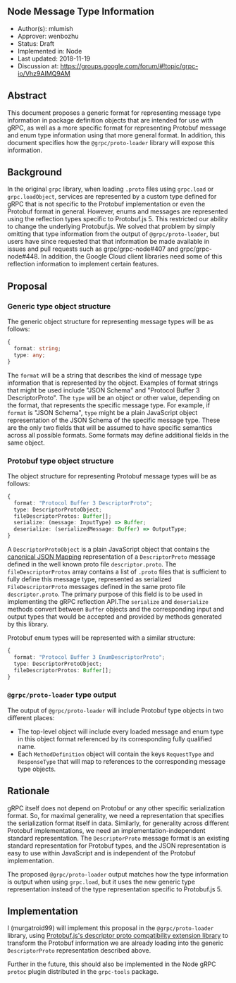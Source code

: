 Node Message Type Information
----
* Author(s): mlumish
* Approver: wenbozhu
* Status: Draft
* Implemented in: Node
* Last updated: 2018-11-19
* Discussion at: https://groups.google.com/forum/#!topic/grpc-io/Vhz9AIMQ9AM

## Abstract

This document proposes a generic format for representing message type information in package definition objects that are intended for use with gRPC, as well as a more specific format for representing Protobuf message and enum type information using that more general format. In addition, this document specifies how the `@grpc/proto-loader` library will expose this information.

## Background

In the original `grpc` library, when loading `.proto` files using `grpc.load` or `grpc.loadObject`, services are represented by a custom type defined for gRPC that is not specific to the Protobuf implementation or even the Protobuf format in general. However, enums and messages are represented using the reflection types specific to Protobuf.js 5. This restricted our ability to change the underlying Protobuf.js. We solved that problem by simply omitting that type information from the output of `@grpc/proto-loader`, but users have since requested that that information be made available in issues and pull requests such as grpc/grpc-node#407 and grpc/grpc-node#448. In addition, the Google Cloud client libraries need some of this reflection information to implement certain features.

## Proposal

### Generic type object structure

The generic object structure for representing message types will be as follows:

```ts
{
  format: string;
  type: any;
}
```

The `format` will be a string that describes the kind of message type information that is represented by the object. Examples of format strings that might be used include "JSON Schema" and "Protocol Buffer 3 DescriptorProto". The `type` will be an object or other value, depending on the format, that represents the specific message type. For example, if `format` is "JSON Schema", `type` might be a plain JavaScript object representation of the JSON Schema of the specific message type. These are the only two fields that will be assumed to have specific semantics across all possible formats. Some formats may define additional fields in the same object.

### Protobuf type object structure

The object structure for representing Protobuf message types will be as follows:

```ts
{
  format: "Protocol Buffer 3 DescriptorProto";
  type: DescriptorProtoObject;
  fileDescriptorProtos: Buffer[];
  serialize: (message: InputType) => Buffer;
  deserialize: (serializedMessage: Buffer) => OutputType;
}
```

A `DescriptorProtoObject` is a plain JavaScript object that contains the [canonical JSON Mapping](https://developers.google.com/protocol-buffers/docs/proto3#json) representation of a `DescriptorProto` message defined in the well known proto file `descriptor.proto`. The `fileDescriptorProtos` array contains a list of `.proto` files that is sufficient to fully define this message type, represented as serialized `FileDescriptorProto` messages defined in the same proto file `descriptor.proto`. The primary purpose of this field is to be used in implementing the gRPC reflection API.The `serialize` and `deserialize` methods convert between `Buffer` objects and the corresponding input and output types that would be accepted and provided by methods generated by this library.

Protobuf enum types will be represented with a similar structure:

```ts
{
  format: "Protocol Buffer 3 EnumDescriptorProto";
  type: DescriptorProtoObject;
  fileDescriptorProtos: Buffer[];
}
```

### `@grpc/proto-loader` type output

The output of `@grpc/proto-loader` will include Protobuf type objects in two different places:

 - The top-level object will include every loaded message and enum type in this object format referenced by its corresponding fully qualified name.
 - Each `MethodDefinition` object will contain the keys `RequestType` and `ResponseType` that will map to references to the corresponding message type objects.

## Rationale

gRPC itself does not depend on Protobuf or any other specific serialization format. So, for maximal generality, we need a representation that specifies the serialization format itself in data. Similarly, for generality across different Protobuf implementations, we need an implementation-independent standard representation. The `DescriptorProto` message format is an existing standard representation for Protobuf types, and the JSON representation is easy to use within JavaScript and is independent of the Protobuf implementation.

The proposed `@grpc/proto-loader` output matches how the type information is output when using `grpc.load`, but it uses the new generic type representation instead of the type representation specific to Protobuf.js 5.


## Implementation

I (murgatroid99) will implement this proposal in the `@grpc/proto-loader` library, using [Protobuf.js's descriptor proto compatibility extension library](https://github.com/dcodeIO/protobuf.js/tree/master/ext/descriptor) to transform the Protobuf information we are already loading into the generic `DescriptorProto` representation described above.

Further in the future, this should also be implemented in the Node gRPC `protoc` plugin distributed in the `grpc-tools` package.
